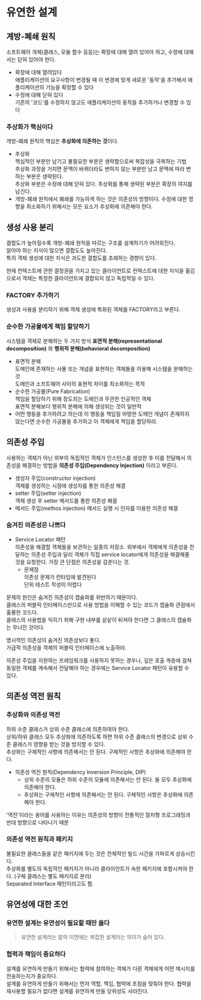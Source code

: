 # 유연한 설계

## 계방-폐쇄 원칙
소프트웨어 개체(클래스, 모듈 함수 등등)는 확장에 대해 열려 있어야 하고, 수정에 대해서는 닫혀 있어야 한다.  
- 확장에 대해 열려있다  
  애플리케이션의 요구사항이 변경될 때 이 변경에 맞게 새로운 '동작'을 추가해서 애플리케이션의 기능을 확장할 수 있다
- 수정에 대해 닫혀 있다  
  기존의 '코드'를 수정하지 않고도 애플리케이션의 동작을 추가하거나 변경할 수 있다  

### 추상화가 핵심이다
개방-폐쇄 원칙의 핵심은 **추상화에 의존하는 것**이다.
- 추상화  
  핵심적인 부분만 남기고 불필요한 부분은 생략함으로써 복잡성을 극복하는 기법  
  추상화 과정을 거치면 문맥이 바뀌더라도 변하지 않는 부분만 남고 문맥에 따라 변하는 부분은 생략된다.  
  추상화 부분은 수정에 대해 닫혀 있다. 추상화를 통해 생략된 부분은 확장의 여지를 남긴다.
- 개방-폐쇄 원칙에서 폐쇄를 가능하게 하는 것은 의존성의 방향이다. 수정에 대한 영향을 최소화하기 위해서는 모든 요소가 추상화에 의존해야 한다.

## 생성 사용 분리
결합도가 높아질수록 개방-폐쇄 원칙을 따르는 구조를 설계하기가 어려워진다.  
알아야 하는 지식이 많으면 결합도도 높아진다.  
특히 객체 생성에 대한 지식은 과도한 결합도를 초래하는 경향이 있다.  
   
현재 컨텍스트에 관한 결정권을 가지고 있는 클라이언트로 컨텍스트에 대한 지식을 옮김으로서 객체는 특정한 클라이언트에 결합되지 않고 독립적일 수 있다.

### FACTORY 추가하기
생성과 사용을 분리하기 위해 객체 생성에 특화된 객체를 FACTORY라고 부른다.

### 순수한 가공물에게 책임 할당하기
시스템을 객체로 분해하는 두 가지 방식 **표면적 분해(representational decomposition)** 와 **행위적 분해(behavioral decomposition)**
- 표면적 분해  
  도메인에 존재하는 사물 또는 개념을 표현하는 객체들을 이용해 시스템을 분해하는 것  
  도메인과 소프트웨어 사이의 표현적 차이를 최소화하는 목적
- 순수한 가공물(Pure Fabrication)  
  책임을 할당하기 위해 장도죄는 도메인과 무관한 인공적인 객체  
  표면적 분해보다 행위적 분해에 의해 생성되는 것이 일반적  
- 어떤 행동을 추가하려고 하는데 이 행동을 책임질 마땅한 도메인 개념이 존재하지 않는다면 순수한 가공물을 추가하고 이 객체에게 책임을 할당하라.

## 의존성 주입
사용하는 객체가 아닌 외부의 독립적인 객체가 인스턴스를 생성한 후 이를 전달해서 의존성을 해결하는 방법을 **의존성 주입(Dependency Injection)** 이라고 부른다.
- 생성자 주입(constructor injection)  
  객체를 생성하는 시점에 생성자를 통한 의존성 해결
- setter 주입(setter injection)  
  객체 생성 후 setter 메서드를 통한 의존성 해결
- 메서드 주입(methos injection)
  메서드 실행 시 인자를 이용한 의존성 해결

### 숨겨진 의존성은 나쁘다
- Service Locator 패턴  
  의존성을 해결할 객체들을 보관하는 일종의 저장소. 외부에서 객체에게 의존성을 전달하는 의존성 주입과 달리 객체가 직접 service locator에게 의존성을 해결해줄 것을 요청한다.
  가장 큰 단점은 의존성을 감춘다는 것.
  - 문제점  
    의존성 문제가 런타임에 발견된다  
    단위 테스트 작성이 어렵다
   
문제의 원인은 숨겨진 의존성이 캡슐화를 위반하기 때문이다.  
클래스의 퍼블릭 인터페이스만으로 사용 방법을 이해할 수 있는 코드가 캡슐화 관점에서 훌륭한 코드다.  
클래스의 사용법을 익히기 위해 구현 내부를 샅샅이 뒤져야 한다면 그 클래스의 캡슐화는 무너진 것이다.
   
명시적인 의존성이 숨겨진 의존성보다 좋다.  
가급적 의존성을 객체의 퍼블릭 인터페이스에 노출하라.  
   
의존성 주입을 지원하는 프레임워크를 사용하지 못하는 경우나, 깊은 호출 계층에 걸쳐 동일한 객체를 계속해서 전달해야 하는 경우에는 Service Locator 패턴이 유용할 수 있다.

## 의존성 역전 원칙
### 추상화와 의존성 역전
하위 수준 클래스가 상위 수준 클래스에 의존하여야 한다.  
상위/하위 클래스 모두 추상화에 의존하도록 하면 하위 수준 클래스의 변경으로 상위 수준 클래스가 영향을 받는 것을 방지할 수 있다.  
추상화는 구체적인 사항에 의존해서는 안 된다. 구체적인 사항은 추상화에 의존해야 한다.
- 의존성 역전 원칙(Dependency Inversion Principle, DIP)
  - 상위 수준의 모듈은 하위 수준의 모듈에 의존해서는 안 된다. 둘 모두 추상화에 의존해야 한다.
  - 추상화는 구체적인 사항에 의존해서는 안 된다. 구체적인 사항은 추상화에 의존해야 한다.
   
'역전'이라는 용어를 사용하는 이유는 의존성의 방향이 전통적인 절차형 프로그래밍과 반대 방향으로 나타나기 때문

### 의존성 역전 원칙과 패키지
불필요한 클래스들을 같은 패키지에 두는 것은 전체적인 빌드 시간을 가파르게 상승시킨다.  
추상화를 별도의 독립적인 패키지가 아니라 클라이언트가 속한 패키지에 포함시켜야 한다. (구체 클래스는 별도 패키지로 분리)  
Separated Interface 패턴이라고도 함.  

## 유연성에 대한 조언
### 유연한 설계는 유연성이 필요할 때만 옳다
> 유연한 설계라는 말의 이면에는 복잡한 설계라는 의미가 숨어 있다.

### 협력과 책임이 중요하다
설계를 유연하게 만들기 위해서는 협력에 참여하는 객체가 다른 객체에게 어떤 메시지를 전송하는지가 중요하다.  
설계를 유연하게 만들기 위해서는 먼저 역할, 책임, 협력에 초점을 맞춰야 한다. 협력을 재사용할 필요가 없다면 설계를 유연하게 만들 당위성도 사라진다.